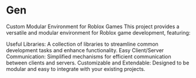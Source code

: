 # Gen
Custom Modular Environment for Roblox Games
This project provides a versatile and modular environment for Roblox game development, featuring:

Useful Libraries: A collection of libraries to streamline common development tasks and enhance functionality.
Easy Client/Server Communication: Simplified mechanisms for efficient communication between clients and servers.
Customizable and Extendable: Designed to be modular and easy to integrate with your existing projects.
